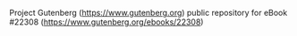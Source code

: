 Project Gutenberg (https://www.gutenberg.org) public repository for eBook #22308 (https://www.gutenberg.org/ebooks/22308)
